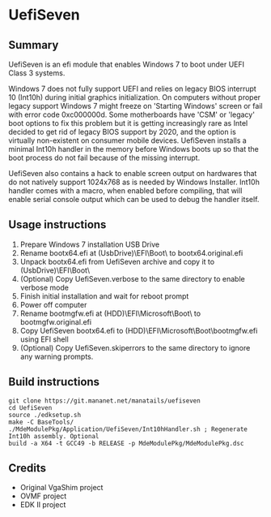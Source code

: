 # UefiSeven
## Summary
UefiSeven is an efi module that enables Windows 7 to boot under UEFI Class 3 systems.

Windows 7 does not fully support UEFI and relies on legacy BIOS interrupt 10 (Int10h) during initial graphics initialization.
On computers without proper legacy support Windows 7 might freeze on 'Starting Windows' screen or fail with error code 0xc000000d.
Some motherboards have 'CSM' or 'legacy' boot options to fix this problem but it is getting increasingly rare as Intel decided to get rid of legacy BIOS support by 2020, and the option is virtually non-existent on consumer mobile devices.
UefiSeven installs a minimal Int10h handler in the memory before Windows boots up so that the boot process do not fail because of the missing interrupt.

UefiSeven also contains a hack to enable screen output on hardwares that do not natively support 1024x768 as is needed by Windows Installer.
Int10h handler comes with a macro, when enabled before compiling, that will enable serial console output which can be used to debug the handler itself.

## Usage instructions
1. Prepare Windows 7 installation USB Drive
2. Rename bootx64.efi at (UsbDrive)\EFI\Boot\ to bootx64.original.efi
3. Unpack bootx64.efi from UefiSeven archive and copy it to (UsbDrive)\EFI\Boot\
4. (Optional) Copy UefiSeven.verbose to the same directory to enable verbose mode
5. Finish initial installation and wait for reboot prompt
6. Power off computer
7. Rename bootmgfw.efi at (HDD)\EFI\Microsoft\Boot\ to bootmgfw.original.efi
8. Copy UefiSeven bootx64.efi to (HDD)\EFI\Microsoft\Boot\bootmgfw.efi using EFI shell
9. (Optional) Copy UefiSeven.skiperrors to the same directory to ignore any warning prompts.

## Build instructions
    git clone https://git.mananet.net/manatails/uefiseven
    cd UefiSeven
    source ./edksetup.sh
    make -C BaseTools/
    ./MdeModulePkg/Application/UefiSeven/Int10hHandler.sh ; Regenerate Int10h assembly. Optional
    build -a X64 -t GCC49 -b RELEASE -p MdeModulePkg/MdeModulePkg.dsc
    
## Credits
* Original VgaShim project
* OVMF project
* EDK II project
